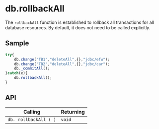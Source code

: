# db.rollbackAll

The `rollbackAll` function is established to rollback all transactions for all database resources. By default, it does not need to be called explicitly.

## Sample

```javascript
try{
	db.change("TB1","deleteAll",{},"jdbc/efw");
	db.change("TB2","deleteAll",{},"jdbc/car");
	db._commitAll();
}catch(e){
	db.rollbackAll();
}
```

## API

| Calling | Returning |
|---|---|
| `db. rollbackAll ( )` | `void` |